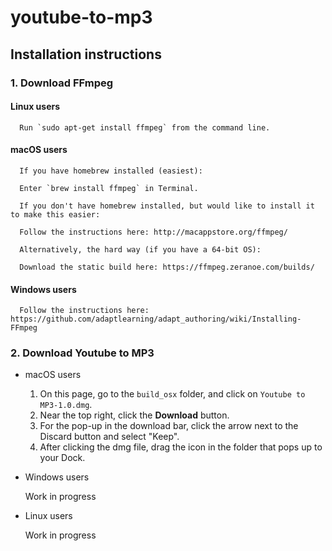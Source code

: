 # youtube-to-mp3 

## Installation instructions

### 1. Download FFmpeg
####  Linux users

      Run `sudo apt-get install ffmpeg` from the command line.

####  macOS users

      If you have homebrew installed (easiest):

      Enter `brew install ffmpeg` in Terminal.
      
      If you don't have homebrew installed, but would like to install it to make this easier:

      Follow the instructions here: http://macappstore.org/ffmpeg/

      Alternatively, the hard way (if you have a 64-bit OS):

      Download the static build here: https://ffmpeg.zeranoe.com/builds/

####  Windows users

      Follow the instructions here: https://github.com/adaptlearning/adapt_authoring/wiki/Installing-FFmpeg

### 2. __Download Youtube to MP3__
  * macOS users
    
      1. On this page, go to the `build_osx` folder, and click on `Youtube to MP3-1.0.dmg`.
      2. Near the top right, click the __Download__ button.
      3. For the pop-up in the download bar, click the arrow next to the Discard button and select "Keep".
      4. After clicking the dmg file, drag the icon in the folder that pops up to your Dock.

  * Windows users

      Work in progress

  * Linux users

      Work in progress